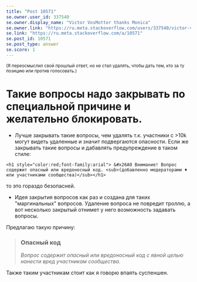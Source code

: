 ```yaml
---
title: "Post 10571"
se.owner.user_id: 337540
se.owner.display_name: "Victor VosMottor thanks Monica"
se.owner.link: "https://ru.meta.stackoverflow.com/users/337540/victor-vosmottor-thanks-monica"
se.link: "https://ru.meta.stackoverflow.com/a/10571"
se.post_id: 10571
se.post_type: answer
se.score: 1
---
```

<p><sub>(Я переосмыслил свой прошлый ответ, но не стал удалять, чтобы дать тeм, кто за тy позицию или против голосовать.)</sub><br></p>
<h1>Такие вопросы надо закрывать по специальной причине и желательно блокировать.</h1>
<ul>
<li>Лучше закрывать такие вопросы, чем удалять т.к. участники с &gt;10k могут видеть удаленные и значит подвергаются опасности. Если же закрывать такие вопросы и дабавлять предупреждение в таком стиле:</li>
</ul>
<p><div class="snippet" data-lang="js" data-hide="false" data-console="true" data-babel="false">
<div class="snippet-code">
<pre class="snippet-code-html lang-html prettyprint-override"><code>&lt;h1 style="color:red;font-family:arial"&gt; &amp;#x26A0 Внимание! Вопрос содержит опасный или вредоносный код. &lt;sub&gt;(добавленно модераторами ♦  или участниками сообщества)&lt;/sub&gt;&lt;/h1&gt;</code></pre>
</div>
</div>
</p>
<p>то это гораздо безопасней.</p>
<ul>
<li>Идея закрытия вопросов как раз и создана для таких &quot;маргинальных&quot; вопросов. Удаление вопроса не повредит троллю, а вот несколько закрытый отнимет у него возможность задавать вопросы.</li>
</ul>
<p>Предлагаю такую причину:</p>
<blockquote>
<h3>Опасный код</h3>
<p><em>Вопрос содержит опасный или вредоносный код с явной целью нанести вред участникам сообщества.</em></p>
</blockquote>
<p>Также таким участникам стоит как я говорю впаять суспеншен.</p>
